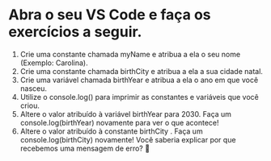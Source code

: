 # Abra o seu VS Code e faça os exercícios a seguir.

1. Crie uma constante chamada myName e atribua a ela o seu nome (Exemplo: Carolina).
2. Crie uma constante chamada birthCity e atribua a ela a sua cidade natal.
3. Crie uma variável chamada birthYear e atribua a ela o ano em que você nasceu.
4. Utilize o console.log() para imprimir as constantes e variáveis que você criou.
5. Altere o valor atribuído à variável birthYear para 2030. Faça um console.log(birthYear) novamente para ver o que acontece!
6. Altere o valor atribuído à constante birthCity . Faça um console.log(birthCity) novamente! Você saberia explicar por que recebemos uma mensagem de erro? 🤔
